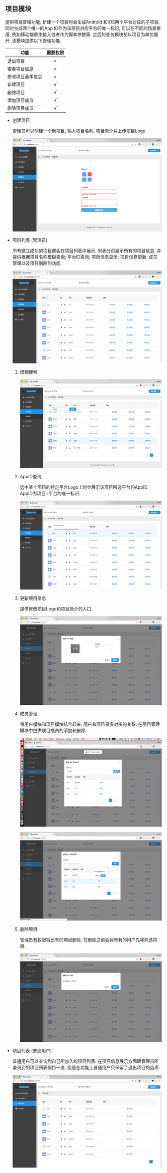 项目模块
---

提供项目管理功能. 新建一个项目时会生成Android 和IOS两个平台对应的子项目, 同时生成两个唯一的App ID作为该项目对应平台的唯一标识, 可以在不同的场景使用, 例如移动端原生接入或者作为脚本参数等. 之后的业务模块都以项目为单位展开. 该模块提供以下管理功能.

| 功能 | 需要权限 |
| --- | :---: |
| 退出项目 | × |
| 查看项目信息 | × |
| 修改项目基本信息 | × |
| 新建项目 | √ |
| 删除项目 | √ |
| 添加项目成员 | √ |
| 删除项目成员 | √ |

* 创建项目

	管理员可以创建一个新项目, 输入项目名称, 项目简介并上传项目Logo.

	![](https://raw.githubusercontent.com/HiJesse/Static-Res/master/image/demeter/project_manager_create_project.png)
	
* 项目列表 (管理员)

	所有建立成功的项目都会在项目列表中展示. 列表分页展示所有的项目信息, 并提供根据项目名称模糊查询; 平台ID查询; 项目信息显示; 项目信息更新; 成员管理以及项目删除的功能.

	![](https://raw.githubusercontent.com/HiJesse/Static-Res/master/image/demeter/project_manager_project_list.png)
	
	1. 模糊搜索

		![](https://raw.githubusercontent.com/HiJesse/Static-Res/master/image/demeter/project_manager_list_search.png)
		
	2. AppID查询

		选中某个项目的特定平台Logo上时会展示该项目所选平台的AppID. AppID为项目+平台的唯一标识. 

		![](https://raw.githubusercontent.com/HiJesse/Static-Res/master/image/demeter/project_manager_list_platform_id.png)
		
	3. 更新项目信息

		提供修改项目Logo和项目简介的入口.
		
		![](https://raw.githubusercontent.com/HiJesse/Static-Res/master/image/demeter/project_manager_list_update_info.png)
		
	4. 成员管理

		将用户模块和项目模块结合起来, 用户和项目呈多对多的关系. 在项目管理模块中提供项目成员的添加和删除.
		
		![](https://raw.githubusercontent.com/HiJesse/Static-Res/master/image/demeter/project_manager_add_member.png)
		
		![](https://raw.githubusercontent.com/HiJesse/Static-Res/master/image/demeter/project_manager_delete_member.png)
		
	5. 删除项目

		管理员有权限将已有的项目删除, 在删除之前会将所有的用户先移除该项目.
		
		![](https://raw.githubusercontent.com/HiJesse/Static-Res/master/image/demeter/project_manager_delete_project.png)

* 项目列表 (普通用户)

	普通用户可以查询到自己所加入的项目列表. 在项目信息展示方面跟管理员所查询到的项目列表保持一直. 但是在功能上普通用户只保留了退出项目的选项.
	
	![](https://raw.githubusercontent.com/HiJesse/Static-Res/master/image/demeter/project_manager_joined_project.png)
